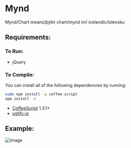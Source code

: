# Mynd
Mynd/Chart means/þýðir chart/mynd in/í icelandic/íslensku

## Requirements:
### To Run:

- jQuery

### To Compile:

You can install all of the following dependencies by running:

```bash
sudo npm install -g coffee-script
npm install -d
```

- [CoffeeScript](http://coffeescript.org/) 1.3.1+
- [uglify-js](https://github.com/mishoo/UglifyJS)

## Example:
![image](https://raw.github.com/radekstepan/mynd/master/example.png)
